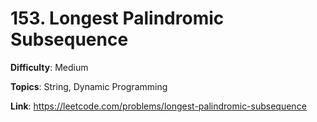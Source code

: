 # 153. Longest Palindromic Subsequence

**Difficulty**: Medium

**Topics**: String, Dynamic Programming

**Link**: https://leetcode.com/problems/longest-palindromic-subsequence
